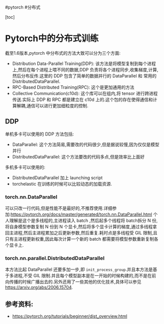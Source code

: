 #pytorch #分布式

[toc]
# Pytorch中的分布式训练
截至1.6版本,pytorch 中分布式的方法大致可以分为三个方面:
- Distribution Data-Parallel Training(DDP): 该方法是将模型复制到每个进程上,然后在每个进程上喂不同的数据,DDP 负责将各个进程同步,收集梯度,计算,然后分布反传.这里的 DDP 包含了简单的数据并行的 DataParallel 和 常用的 DistributedDataParallel.
- RPC-Based Distributed Training(RPC): 这个是更加通用的方法
- Collective Communication(c10d): 这个库可以在组内,将 tensor 进行跨进程传送.实际上 DDP 和 RPC 都是建立在 c10d 上的.这个包的存在使得通信和计算解耦,通信可以进行更加细粒度的控制.

## DDP
单机多卡可以使用的 DDP 方法包括:
- DataParallel: 这个方法简易,需要改的代码很少,但是据说较慢,因为仅仅是模型并行
- DistributedDataParallel: 这个方法要改的代码多点,但是效率比上面好

多机多卡可以使用的:
- DistributedDataParallel 加上 launching script
- torchelastic 在训练的时候可以比较动态的加载资源.

### torch.nn.DataParallel
可以只改一行代码,但是性能不是最好的,不推荐使用.详细参加:https://pytorch.org/docs/master/generated/torch.nn.DataParallel.html
个人理解是这个是多线程的,主进程读入 batch ,然后起多个线程将 batch拆分 N 份,将自身模型参数复制 N 份到 N 个显卡,然后将多个显卡计算的梯度,通过多线程拿回主进程,然后主进程累加之后更新参数,然后重复.耗时点是多线程受 GIL 限制,且只有主进程更新权重,因此每次计算一个新的 batch 都需要将模型参数重新复制各个显卡上.

### torch.nn.parallel.DistributedDataParallel
本方法比起 DataParallel 还要多加一步,即 `init_process_group`.并且本方法是基于多进程,不受 GIL 限制.并且每个模型副本是在一开始的时候构建的,而不是在前向传播的时候广播出去的.另外还用了一些其他的优化技术,具体可以参见 https://arxiv.org/abs/2006.15704. 

## 参考资料:
- https://pytorch.org/tutorials/beginner/dist_overview.html
